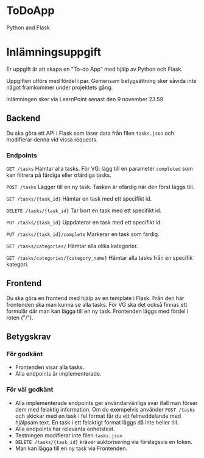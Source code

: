 # ToDoApp
Python and Flask
# Inlämningsuppgift
Er uppgift är att skapa en "To-do App" med hjälp av Python och Flask.

Uppgiften utförs med fördel i par. Gemensam betygsättning sker såvida inte något framkommer under projektets gång.

Inlämningen sker via LearnPoint senast den 9 november 23.59

## Backend
Du ska göra ett API i Flask som läser data från filen `tasks.json` och modifierar denna vid vissa requests.

### Endpoints

`GET /tasks` Hämtar alla tasks. För VG: lägg till en parameter `completed` som kan filtrera på färdiga eller ofärdiga tasks.

`POST /tasks` Lägger till en ny task. Tasken är ofärdig när den först läggs till.

`GET /tasks/{task_id}` Hämtar en task med ett specifikt id.

`DELETE /tasks/{task_id}` Tar bort en task med ett specifikt id.

`PUT /tasks/{task_id}` Uppdaterar en task med ett specifikt id.

`PUT /tasks/{task_id}/complete` Markerar en task som färdig.

`GET /tasks/categories/` Hämtar alla olika kategorier.

`GET /tasks/categories/{category_name}` Hämtar alla tasks från en specifik kategori.

## Frontend
Du ska göra en frontend med hjälp av en template i Flask. Från den här frontenden ska man kunna se alla tasks. För VG ska det också finnas ett formulär där man kan lägga till en ny task. Frontenden läggs med fördel i roten ("/").

## Betygskrav

### För godkänt
- Frontenden visar alla tasks.
- Alla endpoints är implementerade.


### För väl godkänt
- Alla implementerade endpoints ger användarvänliga svar ifall man förser dem med felaktig information. Om du exempelvis använder `POST /tasks` och skickar med en task i fel format får du ett felmeddelande med hjälpsam text. En task i ett felaktigt format läggs då inte heller till.
- Alla endpoints har relevanta enhetstest.
- Testningen modifierar inte filen `tasks.json`
- `DELETE /tasks/{task_id}` kräver auktorisering via förslagsvis en token. 
- Man kan lägga till en ny task via Frontenden.
